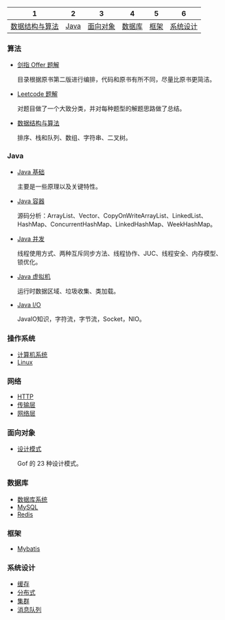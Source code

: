 | 1 | 2 | 3 | 4 | 5 | 6 |
| :--------: | :---------: | :---------: | :---------: | :---------: | :---------: |
| [数据结构与算法](#算法)  |  [Java](#Java)| [面向对象](#面向对象) | [数据库](#数据库) | [框架](#框架) | [系统设计](#系统设计) |


###  算法

- [剑指 Offer 题解](./notes/剑指offer.md)

  目录根据原书第二版进行编排，代码和原书有所不同，尽量比原书更简洁。

- [Leetcode 题解](https://github.com/CyC2018/CS-Notes/blob/master/docs/notes/Leetcode%20%E9%A2%98%E8%A7%A3.md)

  对题目做了一个大致分类，并对每种题型的解题思路做了总结。

 - [数据结构与算法](https://github.com/LycPandaria/JavaInterview/blob/master/notes/%E6%95%B0%E6%8D%AE%E7%BB%93%E6%9E%84%E4%B8%8E%E7%AE%97%E6%B3%95.md)

   排序、栈和队列、数组、字符串、二叉树。


###  Java

- [Java 基础](./notes/Java基础知识.md)

  主要是一些原理以及关键特性。

- [Java 容器](./notes/Java容器.md)

  源码分析：ArrayList、Vector、CopyOnWriteArrayList、LinkedList、HashMap、ConcurrentHashMap、LinkedHashMap、WeekHashMap。

- [Java 并发](./notes/Java并发.md)

  线程使用方式、两种互斥同步方法、线程协作、JUC、线程安全、内存模型、锁优化。

- [Java 虚拟机](./notes/Java虚拟机.md)

  运行时数据区域、垃圾收集、类加载。

- [Java I/O](../notes/JavaIO.md)

  JavaIO知识，字符流，字节流，Socket，NIO。

### 操作系统
  - [计算机系统](./notes/计算机系统.md)
  - [Linux](./notes/linux.md)

### 网络
  - [HTTP](./notes/http.md)
  - [传输层](./notes/传输层.md)
  - [网络层](./notes/网络层.md)

### 面向对象

  - [设计模式](https://github.com/LycPandaria/JavaInterview/blob/master/notes/%E8%AE%BE%E8%AE%A1%E6%A8%A1%E5%BC%8F.md)

    Gof 的 23 种设计模式。

### 数据库
  - [数据库系统](./notes/数据库系统.md)
  - [MySQL](./notes/MySQL.md)
  - [Redis](./notes/Redis.md)

###  框架
  - [Mybatis](./notes/mybatis.md)

### 系统设计
  - [缓存](./notes/缓存.md)
  - [分布式](./notes/分布式.md)
  - [集群](./notes/集群.md)
  - [消息队列](./notes/消息队列.md)
